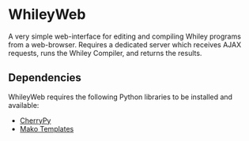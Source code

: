 WhileyWeb
=========

A very simple web-interface for editing and compiling Whiley programs from a web-browser.  Requires a dedicated server which receives AJAX requests, runs the Whiley Compiler, and returns the results.

Dependencies
------------

WhileyWeb requires the following Python libraries to be installed and available:

* [CherryPy](http://www.cherrypy.org/)
* [Mako Templates](http://www.makotemplates.org/)
